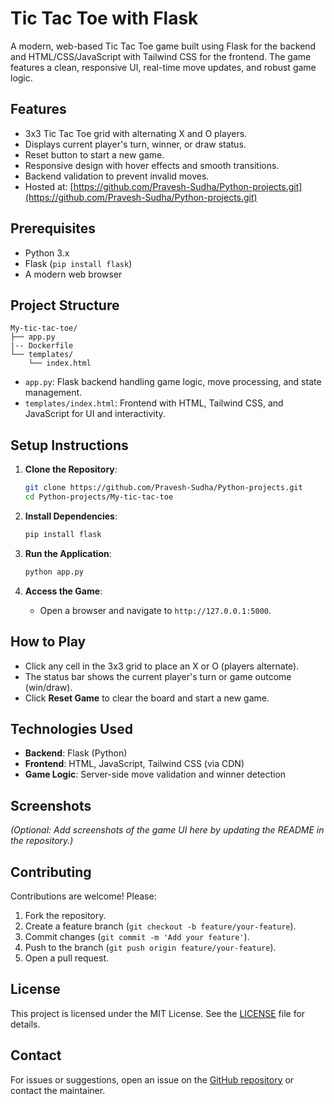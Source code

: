 # Tic Tac Toe with Flask

A modern, web-based Tic Tac Toe game built using Flask for the backend and HTML/CSS/JavaScript with Tailwind CSS for the frontend. The game features a clean, responsive UI, real-time move updates, and robust game logic.

## Features
- 3x3 Tic Tac Toe grid with alternating X and O players.
- Displays current player's turn, winner, or draw status.
- Reset button to start a new game.
- Responsive design with hover effects and smooth transitions.
- Backend validation to prevent invalid moves.
- Hosted at: [https://github.com/Pravesh-Sudha/Python-projects.git](https://github.com/Pravesh-Sudha/Python-projects.git)

## Prerequisites
- Python 3.x
- Flask (`pip install flask`)
- A modern web browser

## Project Structure
```
My-tic-tac-toe/
├── app.py
|-- Dockerfile
└── templates/
    └── index.html
```

- `app.py`: Flask backend handling game logic, move processing, and state management.
- `templates/index.html`: Frontend with HTML, Tailwind CSS, and JavaScript for UI and interactivity.

## Setup Instructions
1. **Clone the Repository**:
   ```bash
   git clone https://github.com/Pravesh-Sudha/Python-projects.git
   cd Python-projects/My-tic-tac-toe
   ```

2. **Install Dependencies**:
   ```bash
   pip install flask
   ```

3. **Run the Application**:
   ```bash
   python app.py
   ```

4. **Access the Game**:
   - Open a browser and navigate to `http://127.0.0.1:5000`.

## How to Play
- Click any cell in the 3x3 grid to place an X or O (players alternate).
- The status bar shows the current player's turn or game outcome (win/draw).
- Click **Reset Game** to clear the board and start a new game.

## Technologies Used
- **Backend**: Flask (Python)
- **Frontend**: HTML, JavaScript, Tailwind CSS (via CDN)
- **Game Logic**: Server-side move validation and winner detection

## Screenshots
*(Optional: Add screenshots of the game UI here by updating the README in the repository.)*

## Contributing
Contributions are welcome! Please:
1. Fork the repository.
2. Create a feature branch (`git checkout -b feature/your-feature`).
3. Commit changes (`git commit -m 'Add your feature'`).
4. Push to the branch (`git push origin feature/your-feature`).
5. Open a pull request.

## License
This project is licensed under the MIT License. See the [LICENSE](LICENSE) file for details.

## Contact
For issues or suggestions, open an issue on the [GitHub repository](https://github.com/Pravesh-Sudha/Python-projects.git) or contact the maintainer.